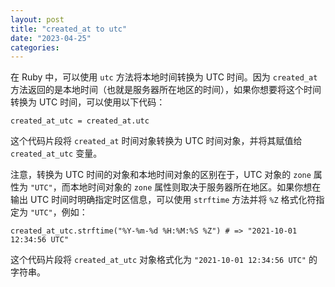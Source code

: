 ```yaml
---
layout: post
title: "created_at to utc"
date: "2023-04-25"
categories: 
---
```

<div id="rtf11208">
<div>
<p>在 Ruby 中，可以使用 <code>utc</code> 方法将本地时间转换为 UTC 时间。因为 <code>created_at</code> 方法返回的是本地时间（也就是服务器所在地区的时间），如果你想要将这个时间转换为 UTC 时间，可以使用以下代码：</p>

<pre>
<code>created_at_utc = created_at.utc</code></pre>

<p>这个代码片段将 <code>created_at</code> 时间对象转换为 UTC 时间对象，并将其赋值给 <code>created_at_utc</code> 变量。</p>

<p>注意，转换为 UTC 时间的对象和本地时间对象的区别在于，UTC 对象的 <code>zone</code> 属性为 <code>&quot;UTC&quot;</code>，而本地时间对象的 <code>zone</code> 属性则取决于服务器所在地区。如果你想在输出 UTC 时间时明确指定时区信息，可以使用 <code>strftime</code> 方法并将 <code>%Z</code> 格式化符指定为 <code>&quot;UTC&quot;</code>，例如：</p>

<pre>
<code>created_at_utc.strftime(&quot;%Y-%m-%d %H:%M:%S %Z&quot;) # =&gt; &quot;2021-10-01 12:34:56 UTC&quot;</code></pre>

<p>这个代码片段将 <code>created_at_utc</code> 对象格式化为 <code>&quot;2021-10-01 12:34:56 UTC&quot;</code> 的字符串。</p>
</div>
</div>

